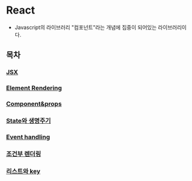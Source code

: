 # React

* Javascript의 라이브러리
"컴포넌트"라는 개념에 집중이 되어있는 라이브러리이다.

## 목차

### [JSX](JSX.md)

### [Element Rendering](Element-Rendering.md)

### [Component&props](Component&props.md)

### [State와 생명주기](State&lifecycle.md)

### [Event handling](Event.md)

### [조건부 렌더링](Conditional-rendering.md)

### [리스트와 key](List&key.md)